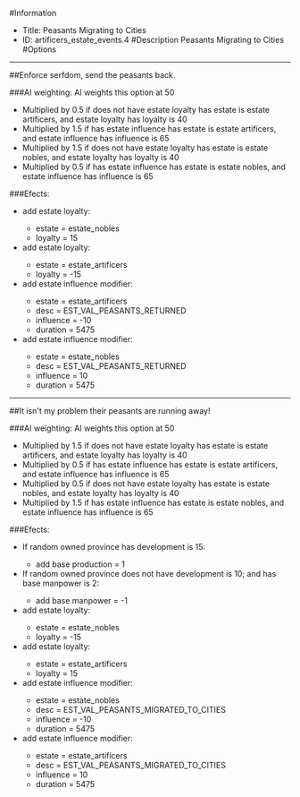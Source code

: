 #Information
 - Title: Peasants Migrating to Cities
 - ID: artificers_estate_events.4
#Description
Peasants Migrating to Cities
#Options

___
##Enforce serfdom, send the peasants back.

###AI weighting:
AI weights this option at 50
 - Multiplied by 0.5 if does not have estate loyalty has estate is estate artificers, and estate loyalty has loyalty is 40
 - Multiplied by 1.5 if has estate influence has estate is estate artificers, and estate influence has influence is 65
 - Multiplied by 1.5 if does not have estate loyalty has estate is estate nobles, and estate loyalty has loyalty is 40
 - Multiplied by 0.5 if has estate influence has estate is estate nobles, and estate influence has influence is 65


###Efects:<ul><li>add estate loyalty:</li><ul><li>estate = estate_nobles</li><li>loyalty = 15</li></ul><li>add estate loyalty:</li><ul><li>estate = estate_artificers</li><li>loyalty = -15</li></ul><li>add estate influence modifier:</li><ul><li>estate = estate_artificers</li><li>desc = EST_VAL_PEASANTS_RETURNED</li><li>influence = -10</li><li>duration = 5475</li></ul><li>add estate influence modifier:</li><ul><li>estate = estate_nobles</li><li>desc = EST_VAL_PEASANTS_RETURNED</li><li>influence = 10</li><li>duration = 5475</li></ul></ul>

___
##It isn't my problem their peasants are running away!

###AI weighting:
AI weights this option at 50
 - Multiplied by 1.5 if does not have estate loyalty has estate is estate artificers, and estate loyalty has loyalty is 40
 - Multiplied by 0.5 if has estate influence has estate is estate artificers, and estate influence has influence is 65
 - Multiplied by 0.5 if does not have estate loyalty has estate is estate nobles, and estate loyalty has loyalty is 40
 - Multiplied by 1.5 if has estate influence has estate is estate nobles, and estate influence has influence is 65


###Efects:<ul><li>If random owned province has development is 15:</li><ul><li>add base production = 1</li></ul><li>If random owned province does not have development is 10; and  has base manpower is 2:</li><ul><li>add base manpower = -1</li></ul><li>add estate loyalty:</li><ul><li>estate = estate_nobles</li><li>loyalty = -15</li></ul><li>add estate loyalty:</li><ul><li>estate = estate_artificers</li><li>loyalty = 15</li></ul><li>add estate influence modifier:</li><ul><li>estate = estate_nobles</li><li>desc = EST_VAL_PEASANTS_MIGRATED_TO_CITIES</li><li>influence = -10</li><li>duration = 5475</li></ul><li>add estate influence modifier:</li><ul><li>estate = estate_artificers</li><li>desc = EST_VAL_PEASANTS_MIGRATED_TO_CITIES</li><li>influence = 10</li><li>duration = 5475</li></ul></ul>
